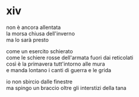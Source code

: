 # xiv

non è ancora allentata  
la morsa chiusa dell'inverno  
ma lo sarà presto

come un esercito schierato  
come le schiere rosse dell'armata fuori dai reticolati  
così è la primavera tutt'intorno alle mura  
e manda lontano i canti di guerra e le grida

io non sbircio dalle finestre  
ma spingo un braccio oltre gli interstizi della tana
